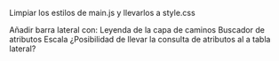 
Limpiar los estilos de main.js y llevarlos a style.css

Añadir barra lateral con:
  Leyenda de la capa de caminos
  Buscador de atributos
  Escala
  ¿Posibilidad de llevar la consulta de atributos al a tabla lateral?